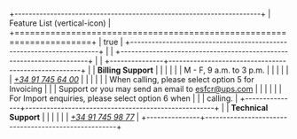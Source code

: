 +---------------------------------------------------------------------+
| Feature List (vertical-icon)                                        |
+=====================================================================+
| true                                                                |
+---------------------------------------------------------------------+
|                                                                     |
+---------------------------------------------------------------------+
|                                                                     |
+---------------+-----------------------------------------------------+
|               | **Billing Support**                                 |
|               |                                                     |
|               | M - F, 9 a.m. to 3 p.m.                             |
|               |                                                     |
|               | _[\+34 91 745 64 00](tel:34917456400)_              |
|               |                                                     |
|               | When calling, please select option 5 for Invoicing  |
|               | Support or you may send an email to <esfcr@ups.com> |
|               |                                                     |
|               | For Import enquiries, please select option 6 when   |
|               | calling.                                            |
+---------------+-----------------------------------------------------+
|               | **Technical Support**                               |
|               |                                                     |
|               | _[\+34 91 745 98 77](tel:34917459877)_              |
+---------------+-----------------------------------------------------+
